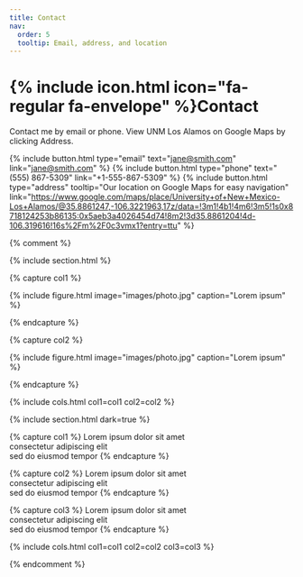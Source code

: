 ```yaml
---
title: Contact
nav:
  order: 5
  tooltip: Email, address, and location
---
```


# {% include icon.html icon="fa-regular fa-envelope" %}Contact

Contact me by email or phone. View UNM Los Alamos on Google Maps by clicking Address.

{%
  include button.html
  type="email"
  text="jane@smith.com"
  link="jane@smith.com"
%}
{%
  include button.html
  type="phone"
  text="(555) 867-5309"
  link="+1-555-867-5309"
%}
{%
  include button.html
  type="address"
  tooltip="Our location on Google Maps for easy navigation"
  link="https://www.google.com/maps/place/University+of+New+Mexico-Los+Alamos/@35.8861247,-106.3221963,17z/data=!3m1!4b1!4m6!3m5!1s0x8718124253b86135:0x5aeb3a4026454d74!8m2!3d35.8861204!4d-106.319616!16s%2Fm%2F0c3vmx1?entry=ttu"
%}

{% comment %}

{% include section.html %}

{% capture col1 %}

{%
  include figure.html
  image="images/photo.jpg"
  caption="Lorem ipsum"
%}

{% endcapture %}

{% capture col2 %}

{%
  include figure.html
  image="images/photo.jpg"
  caption="Lorem ipsum"
%}

{% endcapture %}

{% include cols.html col1=col1 col2=col2 %}

{% include section.html dark=true %}

{% capture col1 %}
Lorem ipsum dolor sit amet  
consectetur adipiscing elit  
sed do eiusmod tempor
{% endcapture %}

{% capture col2 %}
Lorem ipsum dolor sit amet  
consectetur adipiscing elit  
sed do eiusmod tempor
{% endcapture %}

{% capture col3 %}
Lorem ipsum dolor sit amet  
consectetur adipiscing elit  
sed do eiusmod tempor
{% endcapture %}

{% include cols.html col1=col1 col2=col2 col3=col3 %}

{% endcomment %}
